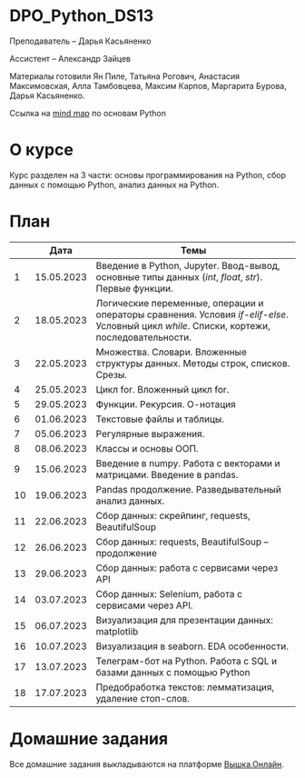 # DPO_Python_DS13
Преподаватель – Дарья Касьяненко

Ассистент – Александр Зайцев

Материалы готовили Ян Пиле, Татьяна Рогович, Анастасия Максимовская, Алла Тамбовцева, Максим Карпов, Маргарита Бурова, Дарья Касьяненко.

Ссылка на [mind map](https://miro.com/app/board/uXjVOzqV4V8=/?share_link_id=682127544797) по основам Python

# О курсе

Курс разделен на 3 части: основы программирования на Python, сбор данных с помощью Python, анализ данных на Python.

# План

||Дата|Темы|
|----------------|---------|------|
|1|15.05.2023|Введение в Python, Jupyter. Ввод-вывод, основные типы данных (*int*, *float*, *str*). Первые функции.|
|2|18.05.2023|Логические переменные, операции и операторы сравнения. Условия *if-elif-else*. Условный цикл *while*. Списки, кортежи, последовательности.|
|3|22.05.2023|Множества. Словари. Вложенные структуры данных. Методы строк, списков. Срезы.|
|4|25.05.2023|Цикл for. Вложенный цикл for.|
|5|29.05.2023|Функции. Рекурсия. О-нотация|
|6|01.06.2023|Текстовые файлы и таблицы.|
|7|05.06.2023|Регулярные выражения.|
|8|08.06.2023|Классы и основы ООП.|
|9|15.06.2023|Введение в numpy. Работа с векторами и матрицами. Введение в pandas.|
|10|19.06.2023|Pandas продолжение. Разведывательный анализ данных.|
|11|22.06.2023|Сбор данных: скрейпинг, requests, BeautifulSoup|
|12|26.06.2023|Сбор данных: requests, BeautifulSoup – продолжение|
|13|29.06.2023|Сбор данных: работа с сервисами через API|
|14|03.07.2023|Сбор данных: Selenium, работа с сервисами через API.|
|15|06.07.2023|Визуализация для презентации данных: matplotlib|
|16|10.07.2023|Визуализация в seaborn. EDA особенности.|
|17|13.07.2023|Телеграм-бот на Python. Работа с SQL и базами данных с помощью Python|
|18|17.07.2023|Предобработка текстов: лемматизация, удаление стоп-слов.|

# Домашние задания

Все домашние задания выкладываются на платформе [Вышка.Онлайн](https://learnonline.hse.ru/course/view.php?id=6719).
